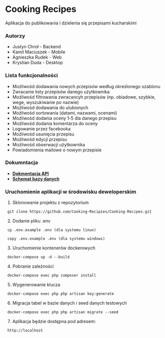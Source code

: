 

# Cooking Recipes

Aplikacja do publikowania i dzielenia się przepisami kucharskimi

### Autorzy

- Justyn Chroł - Backend
- Kamil Maciuszek - Mobile
- Agnieszka Rudek - Web
- Krystian Duda - Desktop

### Lista funkcjonalności

- Możliwośd dodawania nowych przepisów według określonego szablonu
- Zwracanie listy przepisów danego użytkownika
- Możliwośd filtrowania zwracancyh przepisów (np. obiadowe, szybkie, wege, wyszukiwanie po
   nazwie)
- Możliwośd dodawania do ulubionych
- Możliwośd sortowania (datami, nazwami, ocenami)
- Możliwośd dodania oceny 1-5 dla danego przepisu
- Możliwośd dodania komentarza do oceny
- Logowanie przez facebooka
- Możliwośd usunięcia przepisu
- Możliwośd edycji przepisu
- Możliwośd obserwacji użytkownika
- Powiadomienia mailowe o nowym przepisie

### Dokumntacja

- **[Dokmentacja API](https://app.swaggerhub.com/)**
- **[Schemat bazy danych](https://dbdiagram.io/d/6057d8ceecb54e10c33c86e0)**

### Uruchomienie aplikacji w środowisku deweloperskim

1. Sklonowanie projektu z repozytorium
```
 git clone https://github.com/Cooking-Recipies/Cooking-Recipes.git
 ```
2. Dodanie pliku .env
```
 cp .env.example .env (dla systemu linux)
```
```
 copy .env.example .env (dla systemu windows)
```
3. Uruchomienie kontenerów dockerowych
```
 docker-compose up -d --build
```
4. Pobranie zależności
```
 docker-compose exec php composer install
```   
5. Wygenerowanie klucza
```
 docker-compose exec php php artisan key:generate
 ```

6. Migracja tabel w bazie danych i seed danych testowych
```
 docker-compose exec php php artisan migrate --seed
```

7. Aplikacja będzie dostępna pod adresem:
```
 http://localhost
```
